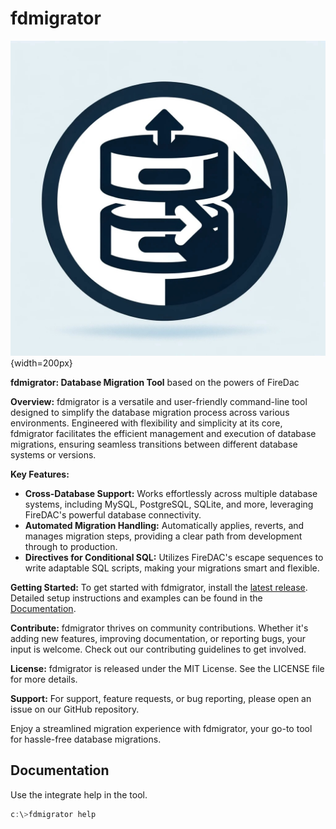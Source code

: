 # fdmigrator 

![](fdmigrator.jpeg){width=200px}

**fdmigrator: Database Migration Tool** based on the powers of FireDac

**Overview:**
fdmigrator is a versatile and user-friendly command-line tool designed to simplify the database migration process across various environments. Engineered with flexibility and simplicity at its core, fdmigrator facilitates the efficient management and execution of database migrations, ensuring seamless transitions between different database systems or versions.

**Key Features:**
- **Cross-Database Support:** Works effortlessly across multiple database systems, including MySQL, PostgreSQL, SQLite, and more, leveraging FireDAC's powerful database connectivity.
- **Automated Migration Handling:** Automatically applies, reverts, and manages migration steps, providing a clear path from development through to production.
- **Directives for Conditional SQL:** Utilizes FireDAC's escape sequences to write adaptable SQL scripts, making your migrations smart and flexible.

**Getting Started:**
To get started with fdmigrator, install the  [latest release](https://github.com/jcangas/fdmigrator/releases/latest). Detailed setup instructions and examples can be found in the [Documentation](#documentation).

**Contribute:**
fdmigrator thrives on community contributions. Whether it's adding new features, improving documentation, or reporting bugs, your input is welcome. Check out our contributing guidelines to get involved.

**License:**
fdmigrator is released under the MIT License. See the LICENSE file for more details.

**Support:**
For support, feature requests, or bug reporting, please open an issue on our GitHub repository.

Enjoy a streamlined migration experience with fdmigrator, your go-to tool for hassle-free database migrations.

## Documentation

Use the integrate help in the tool.

```powershell
c:\>fdmigrator help
```